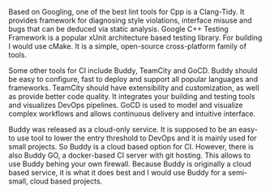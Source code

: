 Based on Googling, one of the best lint tools for Cpp is a Clang-Tidy. It provides framework for diagnosing style violations, interface misuse and bugs that can be deduced via static analysis. Google C++ Testing Framework is a popular xUnit architecture based testing library. For building I would use cMake. It is a simple, open-source cross-platform family of tools.

Some other tools for CI include Buddy, TeamCity and GoCD. Buddy should be easy to configure, fast to deploy and support all popular languages and frameworks. TeamCity should have extensibility and customization, as well as provide better code quality. It integrates your building and testing tools and visualizes DevOps pipelines. GoCD is used to model and visualize complex workflows and allows continuous delivery and intuitive interface.

Buddy was released as a cloud-only service. It is supposed to be an easy-to use tool to lower the entry threshold to DevOps and it is mainly used for small projects. So Buddy is a cloud based option for CI. However, there is also Buddy GO, a docker-based CI server with git hosting. This allows to use Buddy behing your own firewall. Because Buddy is originally a cloud based service, it is what it does best and I would use Buddy for a semi-small, cloud based projects.
